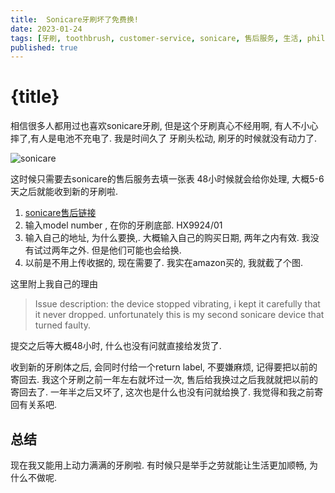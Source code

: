 ```yaml
---
title:  Sonicare牙刷坏了免费换!
date: 2023-01-24 
tags: [牙刷, toothbrush, customer-service, sonicare, 售后服务, 生活, philips]
published: true 
---
```


<script>
    import Image from '$lib/components/Image.svelte';
</script>

# {title}

相信很多人都用过也喜欢sonicare牙刷, 但是这个牙刷真心不经用啊, 有人不小心摔了,有人是电池不充电了. 我是时间久了 牙刷头松动, 刷牙的时候就没有动力了.

<Image src="/images/sonicare.jpeg" alt="sonicare" />

这时候只需要去sonicare的售后服务去填一张表 48小时候就会给你处理, 大概5-6天之后就能收到新的牙刷啦.

1. [sonicare售后链接](https://www.usa.philips.com/c-w/support-home/service-and-repair.html)
2. 输入model number , 在你的牙刷底部. HX9924/01
3. 输入自己的地址, 为什么要换,. 大概输入自己的购买日期, 两年之内有效. 我没有试过两年之外. 但是他们可能也会给换.
4. 以前是不用上传收据的, 现在需要了. 我实在amazon买的, 我就截了个图.

这里附上我自己的理由
> Issue description: the device stopped vibrating, i kept it carefully that it never dropped.
> unfortunately this is my second sonicare device that turned faulty.

提交之后等大概48小时, 什么也没有问就直接给发货了.

收到新的牙刷体之后, 会同时付给一个return label, 不要嫌麻烦, 记得要把以前的寄回去. 我这个牙刷之前一年左右就坏过一次, 售后给我换过之后我就就把以前的寄回去了. 一年半之后又坏了, 这次也是什么也没有问就给换了. 我觉得和我之前寄回有关系吧.


## 总结
现在我又能用上动力满满的牙刷啦. 有时候只是举手之劳就能让生活更加顺畅, 为什么不做呢.
